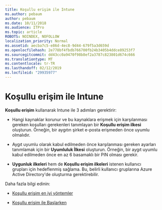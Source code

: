 ```yaml
---
title: Koşullu erişim ile Intune
ms.author: pebaum
author: pebaum
ms.date: 10/11/2018
ms.audience: ITPro
ms.topic: article
ROBOTS: NOINDEX, NOFOLLOW
localization_priority: Normal
ms.assetid: aecba7c5-e86d-4ec8-9d44-679f5a3d659d
ms.openlocfilehash: 2e778bf4fbdb766700fb24b3405b4ddce89253f7
ms.sourcegitcommit: dd43cc0a9470f98b8ef2a3787c823801d674c666
ms.translationtype: MT
ms.contentlocale: tr-TR
ms.lasthandoff: 02/12/2019
ms.locfileid: "29935977"
---
```

# <a name="conditional-access-with-intune"></a>Koşullu erişim ile Intune

**Koşullu erişim** kullanarak Intune ile 3 adımları gerektirir: 
  
- Hangi kaynaklar korunur ve bu kaynaklara erişmek için karşılanması gereken koşulları gerekenleri tanımlayan bir **Koşullu erişim ilkesi** oluşturun. Örneğin, bir aygıtın şirket e-posta erişmeden önce uyumlu olmalıdır. 
    
- Aygıt uyumlu olarak kabul edilmeden önce karşılanması gereken ayarları tanımlamak için bir **Uyumluluk İlkesi** oluşturun. Örneğin, bir aygıt uyumlu kabul edilmeden önce en az 6 basamaklı bir PIN olması gerekir. 
    
- **Uygunluk ilkeleri** hem de **Koşullu erişim ilkeleri** istenen kullanıcı grupları için hedeflenmiş sağlama. Bu, belirli kullanıcı gruplarına Azure Active Directory'de oluşturma gerektirebilir. 
    
Daha fazla bilgi edinin:
  
- [Koşullu erişim en iyi yöntemler](https://docs.microsoft.com/azure/active-directory/conditional-access/best-practices)
    
- [Koşullu erişim ile Başlarken](https://docs.microsoft.com/azure/active-directory/active-directory-conditional-access-azure-portal-get-started)
    

